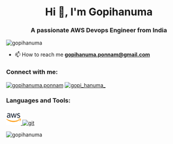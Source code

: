 <h1 align="center">Hi 👋, I'm Gopihanuma</h1>
<h3 align="center">A passionate AWS Devops Engineer from India</h3>

<p align="left"> <img src="https://komarev.com/ghpvc/?username=gopihanuma&label=Profile%20views&color=0e75b6&style=flat" alt="gopihanuma" /> </p>

- 📫 How to reach me **gopihanuma.ponnam@gmail.com**

<h3 align="left">Connect with me:</h3>
<p align="left">
<a href="https://linkedin.com/in/gopihanuma.ponnam" target="blank"><img align="center" src="https://raw.githubusercontent.com/rahuldkjain/github-profile-readme-generator/master/src/images/icons/Social/linked-in-alt.svg" alt="gopihanuma.ponnam" height="30" width="40" /></a>
<a href="https://instagram.com/gopi_hanuma_" target="blank"><img align="center" src="https://raw.githubusercontent.com/rahuldkjain/github-profile-readme-generator/master/src/images/icons/Social/instagram.svg" alt="gopi_hanuma_" height="30" width="40" /></a>
</p>

<h3 align="left">Languages and Tools:</h3>
<p align="left"> <a href="https://aws.amazon.com" target="_blank" rel="noreferrer"> <img src="https://raw.githubusercontent.com/devicons/devicon/master/icons/amazonwebservices/amazonwebservices-original-wordmark.svg" alt="aws" width="40" height="40"/> </a> <a href="https://git-scm.com/" target="_blank" rel="noreferrer"> <img src="https://www.vectorlogo.zone/logos/git-scm/git-scm-icon.svg" alt="git" width="40" height="40"/> </a> </p>

<p><img align="center" src="https://github-readme-stats.vercel.app/api/top-langs?username=gopihanuma&show_icons=true&locale=en&layout=compact" alt="gopihanuma" /></p>
